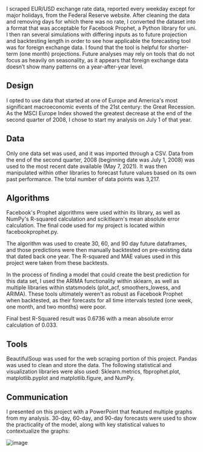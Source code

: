 I scraped EUR/USD exchange rate data, reported every weekday except for major holidays, from the Federal Reserve website. After cleaning the data and removing days for which there was no rate, I converted the dataset into a format that was acceptable for Facebook Prophet, a Python library for uni. I then ran several simulations with differing inputs as to future projection and backtesting length in order to see how applicable the forecasting tool was for foreign exchange data. I found that the tool is helpful for shorter-term (one month) projections. Future analyses may rely on tools that do not focus as heavily on seasonality, as it appears that foreign exchange data doesn’t show many patterns on a year-after-year level.

## Design

I opted to use data that started at one of Europe and America's most significant macroeconomic events of the 21st century: the Great Recession. As the MSCI Europe Index showed the greatest decrease at the end of the second quarter of 2008, I chose to start my analysis on July 1 of that year.

## Data

Only one data set was used, and it was imported through a CSV. Data from the end of the second quarter, 2008 (beginning date was July 1, 2008) was used to the most recent date available (May 7, 2021). It was then manipulated within other libraries to forecast future values based on its own past performance. The total number of data points was 3,217.

## Algorithms

Facebook's Prophet algorithms were used within its library, as well as NumPy's R-squared calculation and scikitlearn's mean absolute error calculation. The final code used for my project is located within facebookprophet.py.

The algorithm was used to create 30, 60, and 90 day future dataframes, and those predictions were then manually backtested on pre-existing data that dated back one year. The R-squared and MAE values used in this project were taken from these backtests.

In the process of finding a model that could create the best prediction for this data set, I used the ARIMA functionality within sklearn, as well as multiple libraries within statsmodels (plot_acf, smoothers_lowess, and ARIMA). These tools ultimately weren't as robust as Facebook Prophet when backtested, as their forecasts for all time intervals tested (one week, one month, and two months) were poor.

Final best R-Squared result was 0.6736 with a mean absolute error calculation of 0.033.

## Tools

BeautifulSoup was used for the web scraping portion of this project. Pandas was used to clean and store the data. The following statistical and visualization libraries were also used:
Sklearn.metrics, fbprophet.plot, matplotlib.pyplot and matplotlib.figure, and NumPy. 

## Communication
I presented on this project with a PowerPoint that featured multiple graphs from my analysis. 30-day, 60-day, and 90-day forecasts were used to show the practicality of the model, along with key statistical values to contextualize the graphs:


![image](https://user-images.githubusercontent.com/71529189/118246868-84a9f600-b470-11eb-997b-02bf21df5e92.png)


